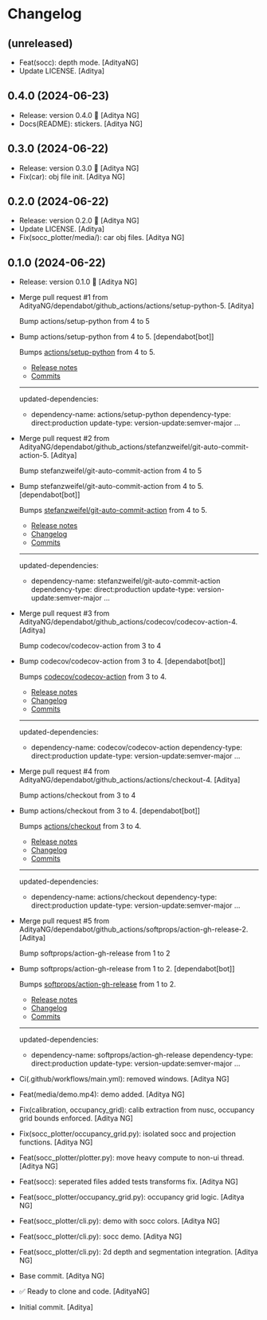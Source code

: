 Changelog
=========


(unreleased)
------------
- Feat(socc): depth mode. [AdityaNG]
- Update LICENSE. [Aditya]


0.4.0 (2024-06-23)
------------------
- Release: version 0.4.0 🚀 [Aditya NG]
- Docs(README): stickers. [Aditya NG]


0.3.0 (2024-06-22)
------------------
- Release: version 0.3.0 🚀 [Aditya NG]
- Fix(car): obj file init. [Aditya NG]


0.2.0 (2024-06-22)
------------------
- Release: version 0.2.0 🚀 [Aditya NG]
- Update LICENSE. [Aditya]
- Fix(socc_plotter/media/): car obj files. [Aditya NG]


0.1.0 (2024-06-22)
------------------
- Release: version 0.1.0 🚀 [Aditya NG]
- Merge pull request #1 from
  AdityaNG/dependabot/github_actions/actions/setup-python-5. [Aditya]

  Bump actions/setup-python from 4 to 5
- Bump actions/setup-python from 4 to 5. [dependabot[bot]]

  Bumps [actions/setup-python](https://github.com/actions/setup-python) from 4 to 5.
  - [Release notes](https://github.com/actions/setup-python/releases)
  - [Commits](https://github.com/actions/setup-python/compare/v4...v5)

  ---
  updated-dependencies:
  - dependency-name: actions/setup-python
    dependency-type: direct:production
    update-type: version-update:semver-major
  ...
- Merge pull request #2 from
  AdityaNG/dependabot/github_actions/stefanzweifel/git-auto-commit-
  action-5. [Aditya]

  Bump stefanzweifel/git-auto-commit-action from 4 to 5
- Bump stefanzweifel/git-auto-commit-action from 4 to 5.
  [dependabot[bot]]

  Bumps [stefanzweifel/git-auto-commit-action](https://github.com/stefanzweifel/git-auto-commit-action) from 4 to 5.
  - [Release notes](https://github.com/stefanzweifel/git-auto-commit-action/releases)
  - [Changelog](https://github.com/stefanzweifel/git-auto-commit-action/blob/master/CHANGELOG.md)
  - [Commits](https://github.com/stefanzweifel/git-auto-commit-action/compare/v4...v5)

  ---
  updated-dependencies:
  - dependency-name: stefanzweifel/git-auto-commit-action
    dependency-type: direct:production
    update-type: version-update:semver-major
  ...
- Merge pull request #3 from
  AdityaNG/dependabot/github_actions/codecov/codecov-action-4. [Aditya]

  Bump codecov/codecov-action from 3 to 4
- Bump codecov/codecov-action from 3 to 4. [dependabot[bot]]

  Bumps [codecov/codecov-action](https://github.com/codecov/codecov-action) from 3 to 4.
  - [Release notes](https://github.com/codecov/codecov-action/releases)
  - [Changelog](https://github.com/codecov/codecov-action/blob/main/CHANGELOG.md)
  - [Commits](https://github.com/codecov/codecov-action/compare/v3...v4)

  ---
  updated-dependencies:
  - dependency-name: codecov/codecov-action
    dependency-type: direct:production
    update-type: version-update:semver-major
  ...
- Merge pull request #4 from
  AdityaNG/dependabot/github_actions/actions/checkout-4. [Aditya]

  Bump actions/checkout from 3 to 4
- Bump actions/checkout from 3 to 4. [dependabot[bot]]

  Bumps [actions/checkout](https://github.com/actions/checkout) from 3 to 4.
  - [Release notes](https://github.com/actions/checkout/releases)
  - [Changelog](https://github.com/actions/checkout/blob/main/CHANGELOG.md)
  - [Commits](https://github.com/actions/checkout/compare/v3...v4)

  ---
  updated-dependencies:
  - dependency-name: actions/checkout
    dependency-type: direct:production
    update-type: version-update:semver-major
  ...
- Merge pull request #5 from
  AdityaNG/dependabot/github_actions/softprops/action-gh-release-2.
  [Aditya]

  Bump softprops/action-gh-release from 1 to 2
- Bump softprops/action-gh-release from 1 to 2. [dependabot[bot]]

  Bumps [softprops/action-gh-release](https://github.com/softprops/action-gh-release) from 1 to 2.
  - [Release notes](https://github.com/softprops/action-gh-release/releases)
  - [Changelog](https://github.com/softprops/action-gh-release/blob/master/CHANGELOG.md)
  - [Commits](https://github.com/softprops/action-gh-release/compare/v1...v2)

  ---
  updated-dependencies:
  - dependency-name: softprops/action-gh-release
    dependency-type: direct:production
    update-type: version-update:semver-major
  ...
- Ci(.github/workflows/main.yml): removed windows. [Aditya NG]
- Feat(media/demo.mp4): demo added. [Aditya NG]
- Fix(calibration, occupancy_grid): calib extraction from nusc,
  occupancy grid bounds enforced. [Aditya NG]
- Fix(socc_plotter/occupancy_grid.py): isolated socc and projection
  functions. [Aditya NG]
- Feat(socc_plotter/plotter.py): move heavy compute to non-ui thread.
  [Aditya NG]
- Feat(socc): seperated files added tests transforms fix. [Aditya NG]
- Feat(socc_plotter/occupancy_grid.py): occupancy grid logic. [Aditya
  NG]
- Feat(socc_plotter/cli.py): demo with socc colors. [Aditya NG]
- Feat(socc_plotter/cli.py): socc demo. [Aditya NG]
- Feat(socc_plotter/cli.py): 2d depth and segmentation integration.
  [Aditya NG]
- Base commit. [Aditya NG]
- ✅ Ready to clone and code. [AdityaNG]
- Initial commit. [Aditya]


